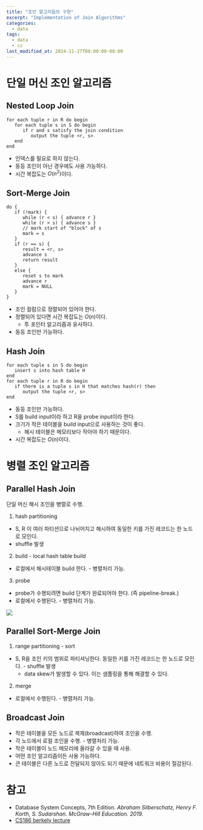 ```yaml
---
title: "조인 알고리듬의 구현"
excerpt: "Implementation of Join Algorithms"
categories:
  - data
tags:
  - data
  - cs
last_modified_at: 2024-11-27T08:00:00-08:00
---
```


# 단일 머신 조인 알고리즘

## Nested Loop Join

```sudo
for each tuple r in R do begin
   for each tuple s in S do begin
      if r and s satisfy the join condition
         output the tuple <r, s>
   end
end
```
- 인덱스를 필요로 하지 않는다.
- 동등 조인이 아닌 경우에도 사용 가능하다.
- 시간 복잡도는 $O(n^2)$이다.

## Sort-Merge Join

```sudo
do {
   if (!mark) {
      while (r < s) { advance r }
      while (r > s) { advance s }
      // mark start of "block" of s
      mark = s
   }
   if (r == s) {
      result = <r, s>
      advance s
      return result
   }
   else {
      reset s to mark
      advance r
      mark = NULL
   }
}
```
- 조인 컬럼으로 정렬되어 있어야 한다.
- 정렬되어 있다면 시간 복잡도는 $O(n)$이다. 
  - 투 포인터 알고리즘과 유사하다.
- 동등 조인만 가능하다.

## Hash Join

```sudo
for each tuple s in S do begin
   insert s into hash table H
end
for each tuple r in R do begin
   if there is a tuple s in H that matches hash(r) then
      output the tuple <r, s>
end
```
- 동등 조인만 가능하다.
- S를 build input이라 하고 R을 probe input이라 한다.
- 크기가 작은 테이블을 build input으로 사용하는 것이 좋다.
  - 해시 테이블은 메모리보다 작아야 하기 때문이다.
- 시간 복잡도는 $O(n)$이다.

# 병렬 조인 알고리즘

## Parallel Hash Join

단일 머신 해시 조인을 병렬로 수행.
1. hash partitioning
  - S, R 이 여러 파티션으로 나뉘어지고 해시하여 동일한 키를 가진 레코드는 한 노드로 모인다.
  - shuffle 발생
2. build - local hash table build
  - 로컬에서 해시테이블 build 한다. - 병렬처리 가능.
3. probe 
  - probe가 수행되려면 build 단계가 완료되어야 한다. (즉 pipeline-break.)
  - 로컬에서 수행된다. - 병렬처리 가능.

![](https://dt5vp8kor0orz.cloudfront.net/deb3b1023aa97d164a291e64032fa3f05d566a58/5-Figure4-1.png)

## Parallel Sort-Merge Join
1. range partitioning - sort
  - S, R을 조인 키의 범위로 파티셔닝한다. 동일한 키를 가진 레코드는 한 노드로 모인다. - shuffle 발생
    - data skew가 발생할 수 있다. 이는 샘플링을 통해 해결할 수 있다.
  
2. merge
  - 로컬에서 수행된다. - 병렬처리 가능.

## Broadcast Join
- 작은 테이블을 모든 노드로 복제(broadcast)하여 조인을 수행.
- 각 노드에서 로컬 조인을 수행. - 병렬처리 가능.
- 작은 테이블이 노드 메모리에 올라갈 수 있을 때 사용.
- 어떤 조인 알고리즘이든 사용 가능하다.
- 큰 테이블은 다른 노드로 전달되지 않아도 되기 때문에 네트워크 비용이 절감된다.

# 참고 
- Database System Concepts, 7th Edition. *Abraham Silberschatz, Henry F. Korth, S. Sudarshan. McGraw-Hill Education. 2019.*
- [CS186 berkely lecture](https://www.youtube.com/@CS186Berkeley/videos)